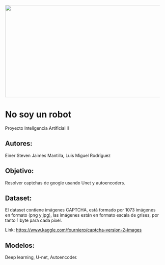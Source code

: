 <img src="https://i.ibb.co/VQq2Bp3/banner.png"  width="800px" height="300px">

# No soy un robot
Proyecto Inteligencia Artificial ll

## Autores: 
Einer Steven Jaimes Mantilla, Luis Miguel Rodríguez

## Objetivo: 
Resolver captchas de google usando Unet y autoencoders.

## Dataset:
El dataset contiene imágenes CAPTCHA, está formado por 1073 imágenes en formato (png y jpg), las imágenes están en formato escala de grises, por tanto 1 byte para cada pixel. 

Link: https://www.kaggle.com/fournierp/captcha-version-2-images

## Modelos: 
Deep learning, U-net, Autoencoder.
